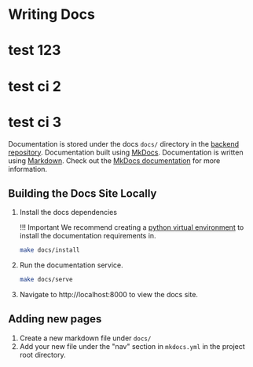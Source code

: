 # Writing Docs

# test 123
# test ci 2
# test ci 3

Documentation is stored under the docs `docs/` directory in the [backend repository](https://github.com/ansible/galaxy_ng). Documentation built using [MkDocs](https://www.mkdocs.org/). Documentation is written using [Markdown](https://www.mkdocs.org/user-guide/writing-your-docs/#writing-with-markdown). Check out the [MkDocs documentation](https://www.mkdocs.org/getting-started/) for more information.

## Building the Docs Site Locally

1. Install the docs dependencies

    !!! Important
        We recommend creating a [python virtual environment](https://docs.python.org/3/library/venv.html) to install the documentation requirements in.

    ```bash
    make docs/install
    ```

2. Run the documentation service.

    ```bash
    make docs/serve
    ```

3. Navigate to http://localhost:8000 to view the docs site.


## Adding new pages

1. Create a new markdown file under `docs/`
2. Add your new file under the "nav" section in `mkdocs.yml` in the project root directory.